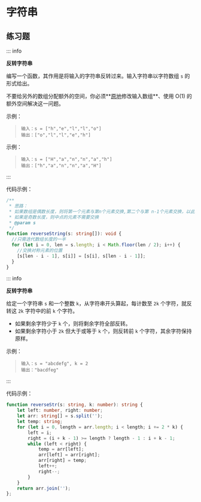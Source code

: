 # 字符串



## 练习题

::: info

**反转字符串**

编写一个函数，其作用是将输入的字符串反转过来。输入字符串以字符数组 `s` 的形式给出。

不要给另外的数组分配额外的空间，你必须**[原地](https://baike.baidu.com/item/原地算法)修改输入数组**、使用 O(1) 的额外空间解决这一问题。

示例：

> ```
> 输入：s = ["h","e","l","l","o"]
> 输出：["o","l","l","e","h"]
> ```

示例：

> ```
> 输入：s = ["H","a","n","n","a","h"]
> 输出：["h","a","n","n","a","H"]
> ```

:::

代码示例：

```typescript
/**
 * 思路：
 * 如果数组是偶数长度，则将第一个元素与第n个元素交换,第二个与第 n-1个元素交换，以此类推
 * 如果是奇数长度，则中点的元素不需要交换
 * @param s 
 */
function reverseString(s: string[]): void {
  //只需迭代数组长度的一半
  for (let i = 0, len = s.length; i < Math.floor(len / 2); i++) {
    //交换对称元素的位置
    [s[len - i - 1], s[i]] = [s[i], s[len - i - 1]];
  }
}

```

::: info

**反转字符串**

给定一个字符串 `s` 和一个整数 `k`，从字符串开头算起，每计数至 `2k` 个字符，就反转这 `2k` 字符中的前 `k` 个字符。

- 如果剩余字符少于 `k` 个，则将剩余字符全部反转。
- 如果剩余字符小于 `2k` 但大于或等于 `k` 个，则反转前 `k` 个字符，其余字符保持原样。

示例：

> ```
> 输入：s = "abcdefg", k = 2
> 输出："bacdfeg"
> ```

:::

代码示例：

```typescript
function reverseStr(s: string, k: number): string {
    let left: number, right: number;
    let arr: string[] = s.split('');
    let temp: string;
    for (let i = 0, length = arr.length; i < length; i += 2 * k) {
        left = i;
        right = (i + k - 1) >= length ? length - 1 : i + k - 1;
        while (left < right) {
            temp = arr[left];
            arr[left] = arr[right];
            arr[right] = temp;
            left++;
            right--;
        }
    }
    return arr.join('');
};
```

